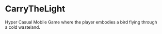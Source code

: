 # CarryTheLight
Hyper Casual Mobile Game where the player embodies a bird flying through a cold wasteland. 
